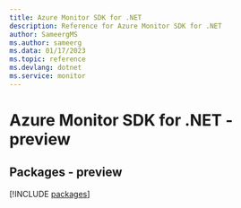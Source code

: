 ```yaml
---
title: Azure Monitor SDK for .NET
description: Reference for Azure Monitor SDK for .NET
author: SameergMS
ms.author: sameerg
ms.data: 01/17/2023
ms.topic: reference
ms.devlang: dotnet
ms.service: monitor
---
```

# Azure Monitor SDK for .NET - preview
## Packages - preview
[!INCLUDE [packages](monitor-index.md)]